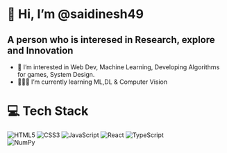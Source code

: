 # 👋 Hi, I’m @saidinesh49

## A person who is interesed in Research, explore and Innovation
- 👀 I’m interested in Web Dev, Machine Learning, Developing Algorithms for games, System Design.
- 👩🏻‍💻 I’m currently learning ML,DL & Computer Vision

# 💻 Tech Stack
![HTML5](https://img.shields.io/badge/html5-%23E34F26.svg?style=for-the-badge&logo=html5&logoColor=white)
![CSS3](https://img.shields.io/badge/css3-%231572B6.svg?style=for-the-badge&logo=css3&logoColor=white)
![JavaScript](https://img.shields.io/badge/javascript-%23323330.svg?style=for-the-badge&logo=javascript&logoColor=%23F7DF1E)
![React](https://img.shields.io/badge/react-%2320232a.svg?style=for-the-badge&logo=react&logoColor=%2361DAFB)
![TypeScript](https://img.shields.io/badge/typescript-%23007ACC.svg?style=for-the-badge&logo=typescript&logoColor=white)<br/>
![NumPy](https://img.shields.io/badge/numpy-%23013243.svg?style=for-the-badge&logo=numpy&logoColor=white)
